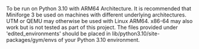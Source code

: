 To be run on Python 3.10 with ARM64 Architecture.
It is recommended that Miniforge 3 be used on machines with different underlying architectures. UTM or QEMU may otherwise be used with Linux ARM64. x86-64 may also work but is not tested as part of this project.
The files provided under 'edited_environments' should be placed in lib/python3.10/site-packages/gym/envs of your Python 3.10 environment. 
